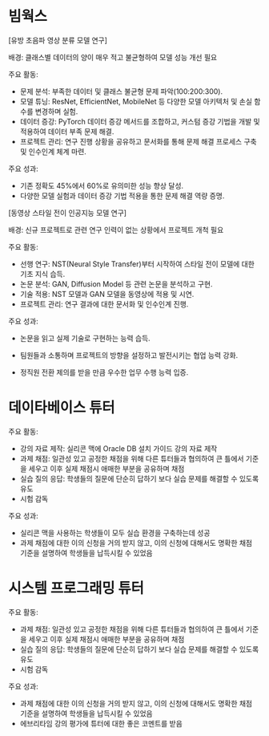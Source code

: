 # 빔웍스
\[유방 초음파 영상 분류 모델 연구]

배경: 클래스별 데이터의 양이 매우 적고 불균형하여 모델 성능 개선 필요

주요 활동:
 - 문제 분석: 부족한 데이터 및 클래스 불균형 문제 파악(100:200:300).
 - 모델 튜닝: ResNet, EfficientNet, MobileNet 등 다양한 모델 아키텍처 및 손실 함수를 변경하며 실험.
 - 데이터 증강: PyTorch 데이터 증강 메서드를 조합하고, 커스텀 증강 기법을 개발 및 적용하여 데이터 부족 문제 해결.
 - 프로젝트 관리: 연구 진행 상황을 공유하고 문서화를 통해 문제 해결 프로세스 구축 및 인수인계 체계 마련.

주요 성과:
 - 기존 정확도 45%에서 60%로 유의미한 성능 향상 달성.
 - 다양한 모델 실험과 데이터 증강 기법 적용을 통한 문제 해결 역량 증명.

\[동영상 스타일 전이 인공지능 모델 연구]

 배경: 신규 프로젝트로 관련 연구 인력이 없는 상황에서 프로젝트 개척 필요

주요 활동:
- 선행 연구: NST(Neural Style Transfer)부터 시작하여 스타일 전이 모델에 대한 기초 지식 습득.
- 논문 분석: GAN, Diffusion Model 등 관련 논문을 분석하고 구현.
- 기술 적용: NST 모델과 GAN 모델을 동영상에 적용 및 시연.
- 프로젝트 관리: 연구 결과에 대한 문서화 및 인수인계 진행.

주요 성과:
- 논문을 읽고 실제 기술로 구현하는 능력 습득.

- 팀원들과 소통하며 프로젝트의 방향을 설정하고 발전시키는 협업 능력 강화.

- 정직원 전환 제의를 받을 만큼 우수한 업무 수행 능력 입증.

# 데이타베이스 튜터
주요 활동:
- 강의 자료 제작: 실리콘 맥에 Oracle DB 설치 가이드 강의 자료 제작
- 과제 채점: 일관성 있고 공정한 채점을 위해 다른 튜터들과 협의하여 큰 틀에서 기준을 세우고 이후 실제 채점시 애매한 부분을 공유하며 채점
- 실습 질의 응답: 학생들의 질문에 단순히 답하기 보다 실습 문제를 해결할 수 있도록 유도
- 시험 감독

주요 성과:
- 실리콘 맥을 사용하는 학생들이 모두 실습 환경을 구축하는데 성공
- 과제 채점에 대한 이의 신청을 거의 받지 않고, 이의 신청에 대해서도 명확한 채점 기준을 설명하여 학생들을 납득시킬 수 있었음

# 시스템 프로그래밍 튜터
주요 활동:
- 과제 채점: 일관성 있고 공정한 채점을 위해 다른 튜터들과 협의하여 큰 틀에서 기준을 세우고 이후 실제 채점시 애매한 부분을 공유하며 채점
- 실습 질의 응답: 학생들의 질문에 단순히 답하기 보다 실습 문제를 해결할 수 있도록 유도
- 시험 감독

주요 성과:
- 과제 채점에 대한 이의 신청을 거의 받지 않고, 이의 신청에 대해서도 명확한 채점 기준을 설명하여 학생들을 납득시킬 수 있었음
- 에브리타임 강의 평가에 튜터에 대한 좋은 코멘트를 받음
